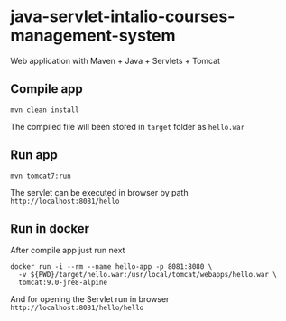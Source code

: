 # java-servlet-intalio-courses-management-system
Web application with Maven + Java + Servlets + Tomcat

## Compile app 
```
mvn clean install
```
The compiled file will been stored in `target` folder as `hello.war`

## Run app 
```
mvn tomcat7:run
```
The servlet can be executed in browser by path `http://localhost:8081/hello`

## Run in docker
After compile app just run next
```
docker run -i --rm --name hello-app -p 8081:8080 \
  -v ${PWD}/target/hello.war:/usr/local/tomcat/webapps/hello.war \
  tomcat:9.0-jre8-alpine
```
And for opening the Servlet run in browser `http://localhost:8081/hello/hello`